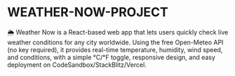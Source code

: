 # WEATHER-NOW-PROJECT
🌦 Weather Now is a React-based web app that lets users quickly check live weather conditions for any city worldwide. Using the free Open-Meteo API (no key required), it provides real-time temperature, humidity, wind speed, and conditions, with a simple °C/°F toggle, responsive design, and easy deployment on CodeSandbox/StackBlitz/Vercel.
